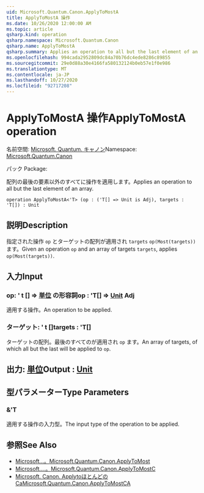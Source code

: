 ```yaml
---
uid: Microsoft.Quantum.Canon.ApplyToMostA
title: ApplyToMostA 操作
ms.date: 10/26/2020 12:00:00 AM
ms.topic: article
qsharp.kind: operation
qsharp.namespace: Microsoft.Quantum.Canon
qsharp.name: ApplyToMostA
qsharp.summary: Applies an operation to all but the last element of an array.
ms.openlocfilehash: 994cada2952809dc84a70b76dc4ede8286c89855
ms.sourcegitcommit: 29e0d88a30e4166fa580132124b0eb57e1f0e986
ms.translationtype: MT
ms.contentlocale: ja-JP
ms.lasthandoff: 10/27/2020
ms.locfileid: "92717208"
---
```

# <a name="applytomosta-operation"></a><span data-ttu-id="fc667-102">ApplyToMostA 操作</span><span class="sxs-lookup"><span data-stu-id="fc667-102">ApplyToMostA operation</span></span>

<span data-ttu-id="fc667-103">名前空間: [Microsoft. Quantum. キャノン](xref:Microsoft.Quantum.Canon)</span><span class="sxs-lookup"><span data-stu-id="fc667-103">Namespace: [Microsoft.Quantum.Canon](xref:Microsoft.Quantum.Canon)</span></span>

<span data-ttu-id="fc667-104">パック [](https://nuget.org/packages/)</span><span class="sxs-lookup"><span data-stu-id="fc667-104">Package: [](https://nuget.org/packages/)</span></span>


<span data-ttu-id="fc667-105">配列の最後の要素以外のすべてに操作を適用します。</span><span class="sxs-lookup"><span data-stu-id="fc667-105">Applies an operation to all but the last element of an array.</span></span>

```qsharp
operation ApplyToMostA<'T> (op : ('T[] => Unit is Adj), targets : 'T[]) : Unit
```


## <a name="description"></a><span data-ttu-id="fc667-106">説明</span><span class="sxs-lookup"><span data-stu-id="fc667-106">Description</span></span>

<span data-ttu-id="fc667-107">指定された操作 `op` とターゲットの配列が適用され `targets` `op(Most(targets))` ます。</span><span class="sxs-lookup"><span data-stu-id="fc667-107">Given an operation `op` and an array of targets `targets`, applies `op(Most(targets))`.</span></span>

## <a name="input"></a><span data-ttu-id="fc667-108">入力</span><span class="sxs-lookup"><span data-stu-id="fc667-108">Input</span></span>

### <a name="op--t--unit-adj"></a><span data-ttu-id="fc667-109">op: ' t [] => [単位](xref:microsoft.quantum.lang-ref.unit) の形容詞</span><span class="sxs-lookup"><span data-stu-id="fc667-109">op : 'T[] => [Unit](xref:microsoft.quantum.lang-ref.unit) Adj</span></span>

<span data-ttu-id="fc667-110">適用する操作。</span><span class="sxs-lookup"><span data-stu-id="fc667-110">An operation to be applied.</span></span>


### <a name="targets--t"></a><span data-ttu-id="fc667-111">ターゲット: ' t []</span><span class="sxs-lookup"><span data-stu-id="fc667-111">targets : 'T[]</span></span>

<span data-ttu-id="fc667-112">ターゲットの配列。最後のすべてのが適用され `op` ます。</span><span class="sxs-lookup"><span data-stu-id="fc667-112">An array of targets, of which all but the last will be applied to `op`.</span></span>



## <a name="output--unit"></a><span data-ttu-id="fc667-113">出力: [単位](xref:microsoft.quantum.lang-ref.unit)</span><span class="sxs-lookup"><span data-stu-id="fc667-113">Output : [Unit](xref:microsoft.quantum.lang-ref.unit)</span></span>



## <a name="type-parameters"></a><span data-ttu-id="fc667-114">型パラメーター</span><span class="sxs-lookup"><span data-stu-id="fc667-114">Type Parameters</span></span>

### <a name="t"></a><span data-ttu-id="fc667-115">&</span><span class="sxs-lookup"><span data-stu-id="fc667-115">'T</span></span>

<span data-ttu-id="fc667-116">適用する操作の入力型。</span><span class="sxs-lookup"><span data-stu-id="fc667-116">The input type of the operation to be applied.</span></span>

## <a name="see-also"></a><span data-ttu-id="fc667-117">参照</span><span class="sxs-lookup"><span data-stu-id="fc667-117">See Also</span></span>

- [<span data-ttu-id="fc667-118">Microsoft...。</span><span class="sxs-lookup"><span data-stu-id="fc667-118">Microsoft.Quantum.Canon.ApplyToMost</span></span>](xref:Microsoft.Quantum.Canon.ApplyToMost)
- [<span data-ttu-id="fc667-119">Microsoft....。</span><span class="sxs-lookup"><span data-stu-id="fc667-119">Microsoft.Quantum.Canon.ApplyToMostC</span></span>](xref:Microsoft.Quantum.Canon.ApplyToMostC)
- [<span data-ttu-id="fc667-120">Microsoft. Canon. Applytoほとんどの Ca</span><span class="sxs-lookup"><span data-stu-id="fc667-120">Microsoft.Quantum.Canon.ApplyToMostCA</span></span>](xref:Microsoft.Quantum.Canon.ApplyToMostCA)